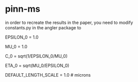 # pinn-ms
in order to recreate the results in the paper, you need to modify constants.py in the angler package to

EPSILON_0 = 1.0

MU_0 = 1.0

C_0 = sqrt(1/EPSILON_0/MU_0)

ETA_0 = sqrt(MU_0/EPSILON_0)

DEFAULT_LENGTH_SCALE = 1.0  # microns
